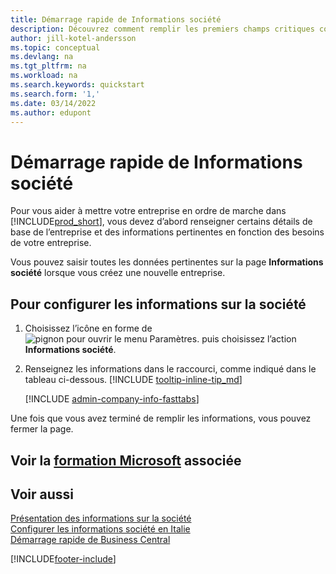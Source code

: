 ```yaml
---
title: Démarrage rapide de Informations société
description: Découvrez comment remplir les premiers champs critiques concernant votre entreprise dans Business Central en lisant cet article de démarrage rapide.
author: jill-kotel-andersson
ms.topic: conceptual
ms.devlang: na
ms.tgt_pltfrm: na
ms.workload: na
ms.search.keywords: quickstart
ms.search.form: '1,'
ms.date: 03/14/2022
ms.author: edupont
---
```


# <a name="company-information-quick-start" />Démarrage rapide de Informations société

Pour vous aider à mettre votre entreprise en ordre de marche dans [!INCLUDE[prod_short](includes/prod_short.md)], vous devez d’abord renseigner certains détails de base de l’entreprise et des informations pertinentes en fonction des besoins de votre entreprise.  

Vous pouvez saisir toutes les données pertinentes sur la page **Informations société** lorsque vous créez une nouvelle entreprise.

## <a name="to-set-up-company-information" />Pour configurer les informations sur la société

1. Choisissez l’icône en forme de ![pignon pour ouvrir le menu Paramètres.](media/ui-experience/settings_icon_small.png) puis choisissez l’action **Informations société**.
2. Renseignez les informations dans le raccourci, comme indiqué dans le tableau ci-dessous. [!INCLUDE [tooltip-inline-tip_md](includes/tooltip-inline-tip_md.md)]

    [!INCLUDE [admin-company-info-fasttabs](includes/admin-company-info-fasttabs.md)]

Une fois que vous avez terminé de remplir les informations, vous pouvez fermer la page.  

## <a name="see-related-microsoft-training" />Voir la [formation Microsoft](/training/modules/create-new-companies-dynamics-365-business-central/) associée

## <a name="see-also" />Voir aussi

[Présentation des informations sur la société](admin-company-information.md)  
[Configurer les informations société en Italie](LocalFunctionality/Italy/how-to-set-up-company-information.md)  
[Démarrage rapide de Business Central](quick-start-business-central.md)  


[!INCLUDE[footer-include](includes/footer-banner.md)]
